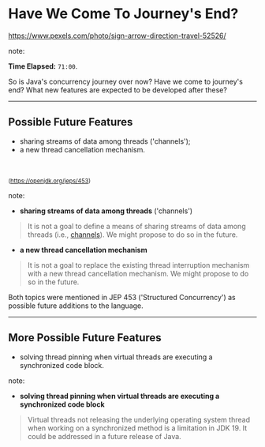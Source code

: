<!-- .slide: data-background="img/background/destination-arrows.jpg" data-background-color="black" data-background-opacity="0.3"-->

# Have We Come To Journey's End?  <!-- .element: class="stroke" -->

<https://www.pexels.com/photo/sign-arrow-direction-travel-52526/> <!-- .element: class="attribution" -->

note:

**Time Elapsed:** `71:00`.

So is Java's concurrency journey over now?
Have we come to journey's end?
What new features are expected to be developed after these?

---

## Possible Future Features

- sharing streams of data among threads ('channels'); <!-- .element: class="fragment fade-in-then-semi-out" data-fragment-index="1" -->
- a new thread cancellation mechanism. <!-- .element: class="fragment fade-in-then-semi-out" data-fragment-index="2" -->

<br/>
<br/>
<small class="fragment" data-fragment-index="2">
(<a href="https://openjdk.org/jeps/453">https://openjdk.org/jeps/453</a>)
</small>

note: 

- **sharing streams of data among threads** ('channels')

> It is not a goal to define a means of sharing streams of data among threads (i.e., [channels](https://en.wikipedia.org/wiki/Channel_(programming))). We might propose to do so in the future.

- **a new thread cancellation mechanism**

> It is not a goal to replace the existing thread interruption mechanism with a new thread cancellation mechanism. We might propose to do so in the future.

Both topics were mentioned in JEP 453 ('Structured Concurrency') as possible future additions to the language.

---

## More Possible Future Features

- solving thread pinning when virtual threads are executing a synchronized code block. <!-- .element: class="fragment fade-in-then-semi-out" -->

note:

- **solving thread pinning when virtual threads are executing a synchronized code block**

> Virtual threads not releasing the underlying operating system thread when working on a synchronized method 
> is a limitation in JDK 19. It could be addressed in a future release of Java.

